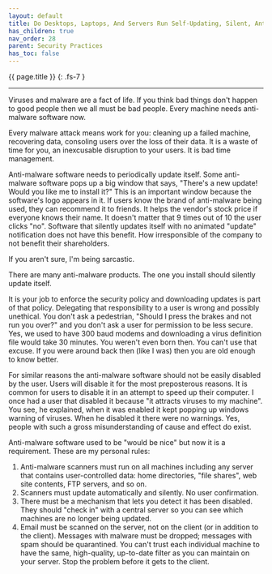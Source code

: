 ```yaml
---
layout: default
title: Do Desktops, Laptops, And Servers Run Self-Updating, Silent, Anti-Malware Software?
has_children: true
nav_order: 28
parent: Security Practices
has_toc: false
---
```


{{ page.title }}
{: .fs-7 }

---

Viruses and malware are a fact of life. If you think bad things don't happen to good people then we all must be bad people. Every machine needs anti-malware software now.

Every malware attack means work for you: cleaning up a failed machine, recovering data, consoling users over the loss of their data. It is a waste of time for you, an inexcusable disruption to your users. It is bad time management.

Anti-malware software needs to periodically update itself. Some anti-malware software pops up a big window that says, "There's a new update! Would you like me to install it?" This is an important window because the software's logo appears in it. If users know the brand of anti-malware being used, they can recommend it to friends. It helps the vendor's stock price if everyone knows their name. It doesn't matter that 9 times out of 10 the user clicks "no". Software that silently updates itself with no animated "update" notification does not have this benefit. How irresponsible of the company to not benefit their shareholders.

If you aren't sure, I'm being sarcastic.

There are many anti-malware products. The one you install should silently update itself.

It is your job to enforce the security policy and downloading updates is part of that policy. Delegating that responsibility to a user is wrong and possibly unethical. You don't ask a pedestrian, "Should I press the brakes and not run you over?" and you don't ask a user for permission to be less secure. Yes, we used to have 300 baud modems and downloading a virus definition file would take 30 minutes. You weren't even born then. You can't use that excuse. If you were around back then (like I was) then you are old enough to know better.

For similar reasons the anti-malware software should not be easily disabled by the user. Users will disable it for the most preposterous reasons. It is common for users to disable it in an attempt to speed up their computer. I once had a user that disabled it because "it attracts viruses to my machine". You see, he explained, when it was enabled it kept popping up windows warning of viruses. When he disabled it there were no warnings. Yes, people with such a gross misunderstanding of cause and effect do exist.

Anti-malware software used to be "would be nice" but now it is a requirement. These are my personal rules:

1. Anti-malware scanners must run on all machines including any server that contains user-controlled data: home directories, "file shares", web site contents, FTP servers, and so on.
1. Scanners must update automatically and silently. No user confirmation.
1. There must be a mechanism that lets you detect it has been disabled. They should "check in" with a central server so you can see which machines are no longer being updated.
1. Email must be scanned on the server, not on the client (or in addition to the client). Messages with malware must be dropped; messages with spam should be quarantined. You can't trust each individual machine to have the same, high-quality, up-to-date filter as you can maintain on your server. Stop the problem before it gets to the client.
